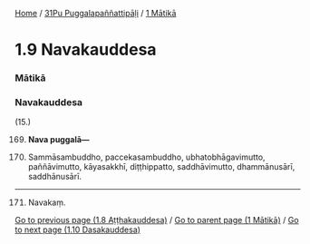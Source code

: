 
[Home](/) / [31Pu Puggalapaññattipāḷi](/tipitaka/31Pu.md) / [1 Mātikā](/tipitaka/31Pu/1.md)

# 1.9 Navakauddesa

### Mātikā

### Navakauddesa

(15.)

169. **Nava puggalā—**

170. Sammāsambuddho, paccekasambuddho, ubhatobhāgavimutto, paññāvimutto, kāyasakkhī, diṭṭhippatto, saddhāvimutto, dhammānusārī, saddhānusārī.

---

171. Navakaṃ.



[Go to previous page (1.8 Aṭṭhakauddesa)](/tipitaka/31Pu/1/1.8.md) / [Go to parent page (1 Mātikā)](/tipitaka/31Pu/1.md) / [Go to next page (1.10 Dasakauddesa)](/tipitaka/31Pu/1/1.10.md)


